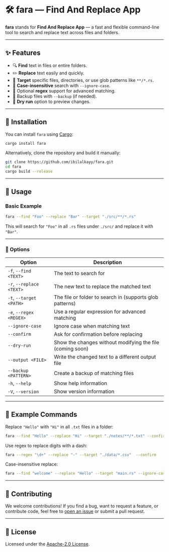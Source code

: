 # 🛠️ fara — Find And Replace App

**fara** stands for **Find And Replace App** — a fast and flexible command-line tool to search and replace text across files and folders.

---

## ✨ Features

* 🔍 **Find** text in files or entire folders.
* ✏️ **Replace** text easily and quickly.
* 🎯 **Target** specific files, directories, or use glob patterns like `**/*.rs`.
* 🔡 **Case-insensitive** search with `--ignore-case`.
* 📝 Optional **regex** support for advanced matching.
* 💾 Backup files with `--backup` (if needed).
* 🚫 **Dry run** option to preview changes.

---

## 🧱 Installation

You can install `fara` using [Cargo](https://doc.rust-lang.org/cargo/):

```bash
cargo install fara
```

Alternatively, clone the repository and build it manually:

```bash
git clone https://github.com/ibilalkayy/fara.git
cd fara
cargo build --release
```

---

## 🚀 Usage

### Basic Example

```bash
fara --find "Foo" --replace "Bar" --target "./src/**/*.rs"
```

This will search for `"Foo"` in all `.rs` files under `./src/` and replace it with `"Bar"`.

---

### 🔧 Options

| Option                   | Description                                               |
| ------------------------ | --------------------------------------------------------- |
| `-f`, `--find <TEXT>`    | The text to search for                                    |
| `-r`, `--replace <TEXT>` | The new text to replace the matched text                  |
| `-t`, `--target <PATH>`  | The file or folder to search in (supports glob patterns)  |
| `-e`, `--regex <REGEX>`  | Use a regular expression for advanced matching            |
| `--ignore-case`          | Ignore case when matching text                            |
| `--confirm`              | Ask for confirmation before replacing                     |
| `--dry-run`              | Show the changes without modifying the file (coming soon) |
| `--output <FILE>`        | Write the changed text to a different output file         |
| `--backup <PATTERN>`     | Create a backup of matching files                         |
| `-h`, `--help`           | Show help information                                     |
| `-V`, `--version`        | Show version information                                  |

---

## 📂 Example Commands

Replace `"Hello"` with `"Hi"` in all `.txt` files in a folder:

```bash
fara --find "Hello" --replace "Hi" --target "./notes/**/*.txt" --confirm
```

Use regex to replace digits with a dash:

```bash
fara --regex "\d+" --replace "-" --target "./data/*.csv"  --confirm
```

Case-insensitive replace:

```bash
fara --find "welcome" --replace "Hello" --target "main.rs" --ignore-case
```

---

## 🤝 Contributing

We welcome contributions!
If you find a bug, want to request a feature, or contribute code, feel free to [open an issue](https://github.com/ibilalkayy/far/issues) or submit a pull request.

---

## 📄 License

Licensed under the [Apache-2.0 License](LICENSE).
